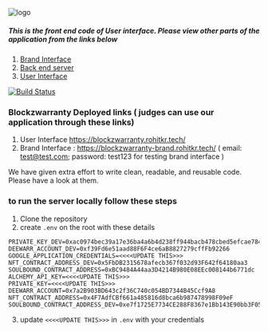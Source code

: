 ![logo](https://user-images.githubusercontent.com/59276987/182015400-140492b6-fbea-4791-a867-b603429c03b3.png)

##### This is the front end code of User interface. Please view other parts of the application from the links below
1. [Brand Interface](https://github.com/RohitKumarGit/wardapp-brand)
2. [Back end server](https://github.com/RohitKumarGit/wardapp-be)
3. [User Interface](https://github.com/RohitKumarGit/blockzwarranty-user-end)

[![Build Status](https://travis-ci.org/joemccann/dillinger.svg?branch=master)](https://travis-ci.org/joemccann/dillinger)


### Blockzwarranty Deployed links ( judges can use our application through these links)

1. User Interface https://blockzwarranty.rohitkr.tech/
2. Brand Interface : https://blockzwarranty-brand.rohitkr.tech/ 
( email: test@test.com; password: test123 for testing brand interface )

We have given extra effort to write clean, readable, and reusable code. Please have a look at them.

### to run the server locally follow these steps

1. Clone the repository
2. create `.env` on the root with these details
```
PRIVATE_KEY_DEV=0xac0974bec39a17e36ba4a6b4d238ff944bacb478cbed5efcae784d7bf4f2ff80
DEEWARR_ACCOUNT_DEV=0xf39Fd6e51aad88F6F4ce6aB8827279cffFb92266
GOOGLE_APPLICATION_CREDENTIALS=<<<<UPDATE THIS>>>
NFT_CONTRACT_ADDRESS_DEV=0x5FbDB2315678afecb367f032d93F642f64180aa3
SOULBOUND_CONTRACT_ADDRESS=0xBC9484A44aa3D4214B980E08EEc008144b6771dc
ALCHEMY_API_KEY=<<<<UPDATE THIS>>>
PRIVATE_KEY=<<<<UPDATE THIS>>>
DEEWARR_ACCOUNT=0x7a2B903BD643c2f36C740c054BD7344B45Ccf9A8
NFT_CONTRACT_ADDRESS=0x4F7AdfCBf661a485816d8bca6b987478998F09eF
SOULBOUND_CONTRACT_ADDRESS_DEV=0xe7f1725E7734CE288F8367e1Bb143E90bb3F0512

```
3. update `<<<<UPDATE THIS>>>` in `.env` with your credentials


